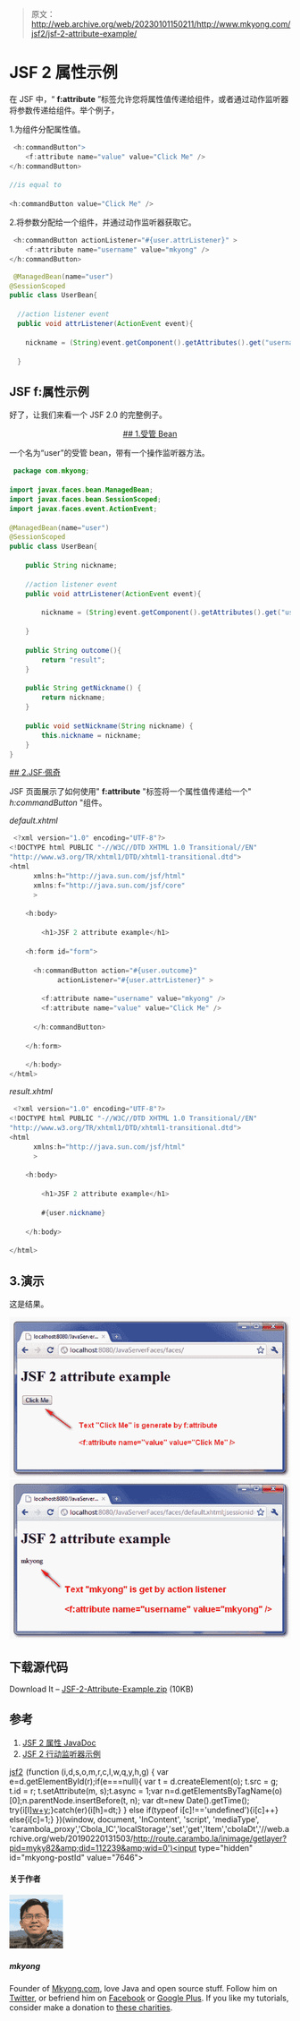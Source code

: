 > 原文：<http://web.archive.org/web/20230101150211/http://www.mkyong.com/jsf2/jsf-2-attribute-example/>

# JSF 2 属性示例

在 JSF 中，“ **f:attribute** ”标签允许您将属性值传递给组件，或者通过动作监听器将参数传递给组件。举个例子，

1.为组件分配属性值。

```java
 <h:commandButton">
    <f:attribute name="value" value="Click Me" />				
</h:commandButton>

//is equal to 

<h:commandButton value="Click Me" /> 
```

2.将参数分配给一个组件，并通过动作监听器获取它。

```java
 <h:commandButton actionListener="#{user.attrListener}" >
    <f:attribute name="username" value="mkyong" />
</h:commandButton> 
```

```java
 @ManagedBean(name="user")
@SessionScoped
public class UserBean{

  //action listener event
  public void attrListener(ActionEvent event){

	nickname = (String)event.getComponent().getAttributes().get("username");

  } 
```

## JSF f:属性示例

好了，让我们来看一个 JSF 2.0 的完整例子。

 <ins class="adsbygoogle" style="display:block; text-align:center;" data-ad-format="fluid" data-ad-layout="in-article" data-ad-client="ca-pub-2836379775501347" data-ad-slot="6894224149">## 1.受管 Bean

一个名为“user”的受管 bean，带有一个操作监听器方法。

```java
 package com.mkyong;

import javax.faces.bean.ManagedBean;
import javax.faces.bean.SessionScoped;
import javax.faces.event.ActionEvent;

@ManagedBean(name="user")
@SessionScoped
public class UserBean{

	public String nickname;

	//action listener event
	public void attrListener(ActionEvent event){

		nickname = (String)event.getComponent().getAttributes().get("username");

	}

	public String outcome(){
		return "result";
	}

	public String getNickname() {
		return nickname;
	}

	public void setNickname(String nickname) {
		this.nickname = nickname;
	}
} 
```

 <ins class="adsbygoogle" style="display:block" data-ad-client="ca-pub-2836379775501347" data-ad-slot="8821506761" data-ad-format="auto" data-ad-region="mkyongregion">## 2.JSF·佩奇

JSF 页面展示了如何使用" **f:attribute** "标签将一个属性值传递给一个" *h:commandButton* "组件。

*default.xhtml*

```java
 <?xml version="1.0" encoding="UTF-8"?>
<!DOCTYPE html PUBLIC "-//W3C//DTD XHTML 1.0 Transitional//EN" 
"http://www.w3.org/TR/xhtml1/DTD/xhtml1-transitional.dtd">
<html    
      xmlns:h="http://java.sun.com/jsf/html"
      xmlns:f="http://java.sun.com/jsf/core"
      >

    <h:body>

    	<h1>JSF 2 attribute example</h1>

	<h:form id="form">

	  <h:commandButton action="#{user.outcome}"
			actionListener="#{user.attrListener}" >

		<f:attribute name="username" value="mkyong" />
		<f:attribute name="value" value="Click Me" />

	  </h:commandButton>

	</h:form>

    </h:body>
</html> 
```

*result.xhtml*

```java
 <?xml version="1.0" encoding="UTF-8"?>
<!DOCTYPE html PUBLIC "-//W3C//DTD XHTML 1.0 Transitional//EN" 
"http://www.w3.org/TR/xhtml1/DTD/xhtml1-transitional.dtd">
<html    
      xmlns:h="http://java.sun.com/jsf/html"
      >

    <h:body>

    	<h1>JSF 2 attribute example</h1>

		#{user.nickname}

    </h:body>

</html> 
```

## 3.演示

这是结果。

![jsf2-attribute-example-1](img/7fba0ad754a15b199c2a19d0433de5bc.png "jsf2-attribute-example-1")![jsf2-attribute-example-2](img/e2b2e4bdbd25d683a8ca13aba97e6bc3.png "jsf2-attribute-example-2")

## 下载源代码

Download It – [JSF-2-Attribute-Example.zip](http://web.archive.org/web/20190220131503/http://www.mkyong.com/wp-content/uploads/2010/11/JSF-2-Attribute-Example.zip) (10KB)

## 参考

1.  [JSF 2 属性 JavaDoc](http://web.archive.org/web/20190220131503/https://javaserverfaces.dev.java.net/nonav/docs/2.0/pdldocs/facelets/f/attribute.html)
2.  [JSF 2 行动监听器示例](http://web.archive.org/web/20190220131503/http://www.mkyong.com/jsf2/jsf-2-actionlistener-example/)

[jsf2](http://web.archive.org/web/20190220131503/http://www.mkyong.com/tag/jsf2/)</ins></ins>![](img/736adfaaead658b7d156026f9bdfc1c1.png) (function (i,d,s,o,m,r,c,l,w,q,y,h,g) { var e=d.getElementById(r);if(e===null){ var t = d.createElement(o); t.src = g; t.id = r; t.setAttribute(m, s);t.async = 1;var n=d.getElementsByTagName(o)[0];n.parentNode.insertBefore(t, n); var dt=new Date().getTime(); try{i[l][w+y](h,i[l][q+y](h)+'&amp;'+dt);}catch(er){i[h]=dt;} } else if(typeof i[c]!=='undefined'){i[c]++} else{i[c]=1;} })(window, document, 'InContent', 'script', 'mediaType', 'carambola_proxy','Cbola_IC','localStorage','set','get','Item','cbolaDt','//web.archive.org/web/20190220131503/http://route.carambo.la/inimage/getlayer?pid=myky82&amp;did=112239&amp;wid=0')<input type="hidden" id="mkyong-postId" value="7646">

#### 关于作者

![author image](img/5f9321d8ba98b59fcbb1ef6bc43ef1ac.png)

##### mkyong

Founder of [Mkyong.com](http://web.archive.org/web/20190220131503/http://mkyong.com/), love Java and open source stuff. Follow him on [Twitter](http://web.archive.org/web/20190220131503/https://twitter.com/mkyong), or befriend him on [Facebook](http://web.archive.org/web/20190220131503/http://www.facebook.com/java.tutorial) or [Google Plus](http://web.archive.org/web/20190220131503/https://plus.google.com/110948163568945735692?rel=author). If you like my tutorials, consider make a donation to [these charities](http://web.archive.org/web/20190220131503/http://www.mkyong.com/blog/donate-to-charity/).